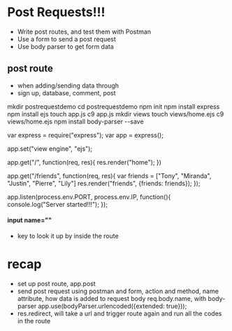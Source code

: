 # Post Requests!!!

* Write post routes, and test them with Postman
* Use a form to send a post request
* Use body parser to get form data

## post route
- when adding/sending data through
- sign up, database, comment, post

mkdir postrequestdemo
cd postrequestdemo
npm init
npm install express
npm install ejs
touch app.js
c9 app.js
mkdir views
touch views/home.ejs
c9 views/home.ejs
npm install body-parser --save


var express = require("express");
var app = express();

app.set("view engine", "ejs");

app.get("/", function(req, res){
    res.render("home");
})

app.get("/friends", function(req, res){
   var friends = ["Tony", "Miranda", "Justin", "Pierre", "Lily"]
   res.render("friends", {friends: friends});
});

app.listen(process.env.PORT, process.env.IP, function(){
    console.log("Server started!!!");
});


#### input name=""
- key to look it up by inside the route


# recap
- set up post route, app.post
- send post request using postman and form, action and method, name attribute, how data is added to request body
req.body.name, with body-parser
app.use(bodyParser.urlencoded({extended: true}));
- res.redirect, will take a url and trigger route again and run all the codes in the route
